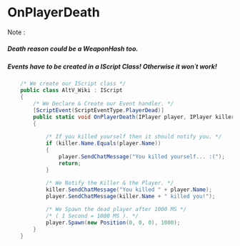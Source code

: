 # OnPlayerDeath
Note : 
##### Death reason could be a WeaponHash too.
##### Events have to be created in a IScript Class! Otherwise it won´t work!

```csharp 
    /* We create our IScript class */
    public class AltV_Wiki : IScript
    {
        /* We Declare & Create our Event handler. */
        [ScriptEvent(ScriptEventType.PlayerDead)]
        public static void OnPlayerDeath(IPlayer player, IPlayer killer, uint reason)
        {
        
            /* If you killed yourself then it should notify you. */
            if (killer.Name.Equals(player.Name))
            {
                player.SendChatMessage("You killed yourself... :(");
                return;
            }
            
            /* We Notify the Killer & the Player. */
            killer.SendChatMessage("You killed " + player.Name);
            player.SendChatMessage(killer.Name + " killed you!");

            /* We Spawn the dead player after 1000 MS */
            /* ( 1 Second = 1000 MS ). */
            player.Spawn(new Position(0, 0, 0), 1000);
        }
    }
```

